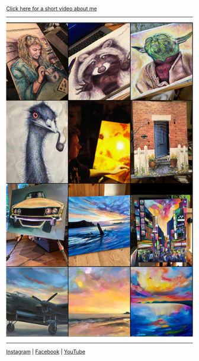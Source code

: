 [Click here for a short video about me](https://www.youtube.com/watch?v=sYPz9S7p2Fs)

---

![My work](/images/insta_wall.png "My work")

---

[Instagram](https://www.instagram.com/pedropaints/) | [Facebook](https://www.instagram.com/pedropaints/) | [YouTube](https://www.youtube.com/@peterumbleart)
